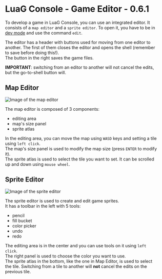 # LuaG Console - Game Editor - 0.6.1

To develop a game in LuaG Console, you can use an integrated editor. It consists of a `map editor` and a `sprite editor`. To open it, you have to be in [dev mode](https://github.com/Vulcalien/LuaG-Console/wiki/Dev-Mode) and use the command `edit`.

The editor has a header with buttons used for moving from one editor to another. The first of them closes the editor and opens the shell (remember to save before doing this!).  
The button in the right saves the game files.

**IMPORTANT**: switching from an editor to another will not cancel the edits, but the go-to-shell button will.

## Map Editor
![Image of the map editor](https://raw.githubusercontent.com/Vulcalien/LuaG-Console/documentation/images/map-editor.png)

The map editor is composed of 3 components:
- editing area
- map's size panel
- sprite atlas

In the editing area, you can move the map using `WASD` keys and setting a tile using `left click`.  
The map's size panel is used to modify the map size (press `ENTER` to modify it).  
The sprite atlas is used to select the tile you want to set. It can be scrolled up and down using `mouse wheel`.

## Sprite Editor
![Image of the sprite editor](https://raw.githubusercontent.com/Vulcalien/LuaG-Console/documentation/images/sprite-editor.png)

The sprite editor is used to create and edit game sprites.  
It has a toolbar in the left with 5 tools:
- pencil
- fill bucket
- color picker
- undo
- redo

The editing area is in the center and you can use tools on it using `left click`.  
The right panel is used to choose the color you want to use.  
The sprite atlas in the bottom, like the one in Map Editor, is used to select the tile. Switching from a tile to another will **not** cancel the edits on the previous tile.
